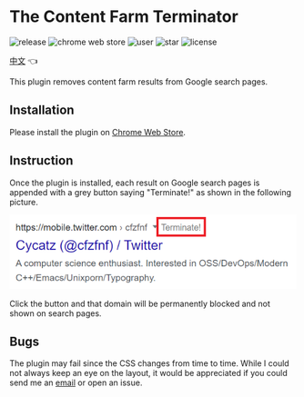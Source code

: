 # The Content Farm Terminator

![release](https://img.shields.io/github/v/release/wdzeng/The-Content-Farm-Terminator)
![chrome web store](https://img.shields.io/chrome-web-store/v/chhekpgdckchblnfdelceaigmlfbakgn)
![user](https://img.shields.io/chrome-web-store/users/chhekpgdckchblnfdelceaigmlfbakgn?color=gold)
![star](https://img.shields.io/github/stars/wdzeng/The-Content-Farm-Terminator)
![license](https://img.shields.io/github/license/wdzeng/The-Content-Farm-Terminator?color=red)

[中文](README.md) 👈

This plugin removes content farm results from Google search pages.

## Installation

Please install the plugin on [Chrome Web Store](https://chrome.google.com/webstore/detail/the-content-farm-terminat/chhekpgdckchblnfdelceaigmlfbakgn).

## Instruction

Once the plugin is installed, each result on Google search pages is appended with a grey button saying "Terminate!" as shown in the following picture.

![demo](res/demo_en.png)

Click the button and that domain will be permanently blocked and not shown on search pages.

## Bugs

The plugin may fail since the CSS changes from time to time. While I could not always keep an eye on the layout, it would be appreciated if you could send me an [email](mailto:me@hyperbola.me) or open an issue.
